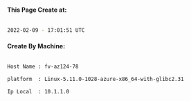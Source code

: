 
   
#### This Page Create at:

```bash

2022-02-09 - 17:01:51 UTC

```

#### Create By Machine:

```bash

Host Name : fv-az124-78

platform  : Linux-5.11.0-1028-azure-x86_64-with-glibc2.31

Ip Local  : 10.1.1.0

```


